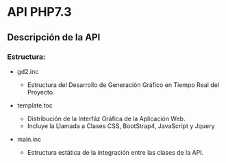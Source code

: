 # API PHP7.3

## Descripción de la API

### Estructura:
* gd2.inc
  * Estructura del Desarrollo de Generación Gráfico en Tiempo Real del Proyecto.

* template.toc
  * Distribución de la Interfáz Gráfica de la Aplicación Web.
  * Incluye la Llamada a Clases CSS, BootStrap4, JavaScript y Jquery

* main.inc
  * Estructura estática de la integración entre las clases de la API.
